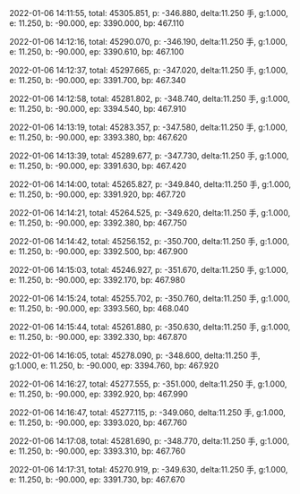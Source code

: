 2022-01-06 14:11:55, total: 45305.851, p: -346.880, delta:11.250 手, g:1.000, e: 11.250, b: -90.000, ep: 3390.000, bp: 467.110

2022-01-06 14:12:16, total: 45290.070, p: -346.190, delta:11.250 手, g:1.000, e: 11.250, b: -90.000, ep: 3390.610, bp: 467.100

2022-01-06 14:12:37, total: 45297.665, p: -347.020, delta:11.250 手, g:1.000, e: 11.250, b: -90.000, ep: 3391.700, bp: 467.340

2022-01-06 14:12:58, total: 45281.802, p: -348.740, delta:11.250 手, g:1.000, e: 11.250, b: -90.000, ep: 3394.540, bp: 467.910

2022-01-06 14:13:19, total: 45283.357, p: -347.580, delta:11.250 手, g:1.000, e: 11.250, b: -90.000, ep: 3393.380, bp: 467.620

2022-01-06 14:13:39, total: 45289.677, p: -347.730, delta:11.250 手, g:1.000, e: 11.250, b: -90.000, ep: 3391.630, bp: 467.420

2022-01-06 14:14:00, total: 45265.827, p: -349.840, delta:11.250 手, g:1.000, e: 11.250, b: -90.000, ep: 3391.920, bp: 467.720

2022-01-06 14:14:21, total: 45264.525, p: -349.620, delta:11.250 手, g:1.000, e: 11.250, b: -90.000, ep: 3392.380, bp: 467.750

2022-01-06 14:14:42, total: 45256.152, p: -350.700, delta:11.250 手, g:1.000, e: 11.250, b: -90.000, ep: 3392.500, bp: 467.900

2022-01-06 14:15:03, total: 45246.927, p: -351.670, delta:11.250 手, g:1.000, e: 11.250, b: -90.000, ep: 3392.170, bp: 467.980

2022-01-06 14:15:24, total: 45255.702, p: -350.760, delta:11.250 手, g:1.000, e: 11.250, b: -90.000, ep: 3393.560, bp: 468.040

2022-01-06 14:15:44, total: 45261.880, p: -350.630, delta:11.250 手, g:1.000, e: 11.250, b: -90.000, ep: 3392.330, bp: 467.870

2022-01-06 14:16:05, total: 45278.090, p: -348.600, delta:11.250 手, g:1.000, e: 11.250, b: -90.000, ep: 3394.760, bp: 467.920

2022-01-06 14:16:27, total: 45277.555, p: -351.000, delta:11.250 手, g:1.000, e: 11.250, b: -90.000, ep: 3392.920, bp: 467.990

2022-01-06 14:16:47, total: 45277.115, p: -349.060, delta:11.250 手, g:1.000, e: 11.250, b: -90.000, ep: 3393.020, bp: 467.760

2022-01-06 14:17:08, total: 45281.690, p: -348.770, delta:11.250 手, g:1.000, e: 11.250, b: -90.000, ep: 3393.310, bp: 467.760

2022-01-06 14:17:31, total: 45270.919, p: -349.630, delta:11.250 手, g:1.000, e: 11.250, b: -90.000, ep: 3391.730, bp: 467.670